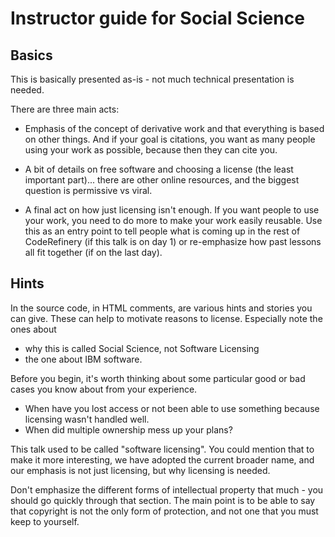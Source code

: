 # Instructor guide for Social Science

## Basics

This is basically presented as-is - not much technical presentation is
needed.

There are three main acts:

- Emphasis of the concept of derivative work and that everything is
  based on other things.  And if your goal is citations, you want as
  many people using your work as possible, because then they can cite
  you.

- A bit of details on free software and choosing a license (the least
  important part)... there are other online resources, and the biggest
  question is permissive vs viral.

- A final act on how just licensing isn't enough.  If you want people
  to use your work, you need to do more to make your work easily
  reusable.  Use this as an entry point to tell people what is coming
  up in the rest of CodeRefinery (if this talk is on day 1) or
  re-emphasize how past lessons all fit together (if on the last
  day).

## Hints

In the source code, in HTML comments, are various hints and stories
you can give.  These can help to motivate reasons to license.
Especially note the ones about
- why this is called Social Science, not Software Licensing
- the one about IBM software.

Before you begin, it's worth thinking about some particular good or
bad cases you know about from your experience.
- When have you lost access or not been able to use something because
  licensing wasn't handled well.
- When did multiple ownership mess up your plans?


This talk used to be called "software licensing".  You could mention
that to make it more interesting, we have adopted the current broader
name, and our emphasis is not just licensing, but why licensing is
needed.

Don't emphasize the different forms of intellectual property that
much - you should go quickly through that section.  The main point is
to be able to say that copyright is not the only form of protection,
and not one that you must keep to yourself.





